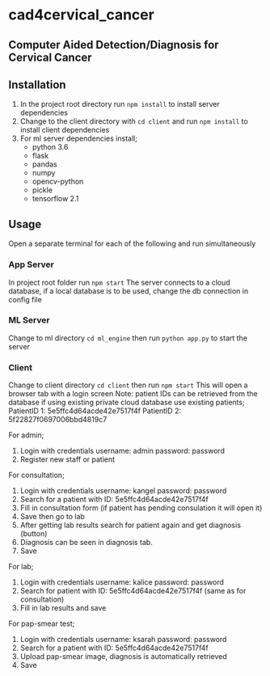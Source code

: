 # cad4cervical_cancer
## Computer Aided Detection/Diagnosis for Cervical Cancer

## Installation
1. In the project root directory run `npm install` to install server dependencies
2. Change to the client directory with `cd client` and run `npm install` to install client dependencies
3. For ml server dependencies install;
    - python 3.6
    - flask
    - pandas
    - numpy
    - opencv-python
    - pickle
    - tensorflow 2.1
    
## Usage
Open a separate terminal for each of the following and run simultaneously

### App Server
In project root folder run `npm start`
The server connects to a cloud database, if a local database is to be used, change the db connection in config file

### ML Server
Change to ml directory `cd ml_engine` then run `python app.py` to start the server

### Client
Change to client directory `cd client` then run `npm start` 
This will open a browser tab with a login screen
Note: patient IDs can be retrieved from the database
      if using existing private cloud database use existing patients;
        PatientID 1: 5e5ffc4d64acde42e7517f4f
        PatientID 2: 5f22827f0697006bbd4819c7


For admin;
  1. Login with credentials
    username: admin
    password: password
  2. Register new staff or patient 

For consultation;
  1. Login with credentials 
    username: kangel 
    password: password
  2. Search for a patient with ID: 5e5ffc4d64acde42e7517f4f
  3. Fill in consultation form (if patient has pending consulation it will open it)
  4. Save then go to lab
  5. After getting lab results search for patient again and get diagnosis (button)
  6. Diagnosis can be seen in diagnosis tab.
  7. Save
  
For lab;
  1. Login with credentials
    username: kalice
    password: password
  2. Search for patient with ID: 5e5ffc4d64acde42e7517f4f (same as for consultation)
  3. Fill in lab results and save
  
For pap-smear test;
  1. Login with credentials
    username: ksarah
    password: password
  2. Search for a patient with ID: 5e5ffc4d64acde42e7517f4f
  3. Upload pap-smear image, diagnosis is automatically retrieved
  4. Save
  

